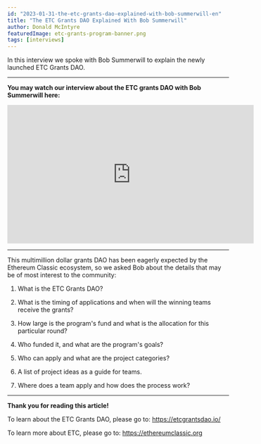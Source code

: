 ```yaml
---
id: "2023-01-31-the-etc-grants-dao-explained-with-bob-summerwill-en"
title: "The ETC Grants DAO Explained With Bob Summerwill"
author: Donald McIntyre
featuredImage: etc-grants-program-banner.png
tags: [interviews]
---
```


In this interview we spoke with Bob Summerwill to explain the newly launched ETC Grants DAO.

---
**You may watch our interview about the ETC grants DAO with Bob Summerwill here:**

<iframe width="560" height="315" src="https://www.youtube.com/embed/hJKUP5SEbDY" title="YouTube video player" frameborder="0" allow="accelerometer; autoplay; clipboard-write; encrypted-media; gyroscope; picture-in-picture; web-share" allowfullscreen></iframe>

---

This multimillion dollar grants DAO has been eagerly expected by the Ethereum Classic ecosystem, so we asked Bob about the details that may be of most interest to the community:

1. What is the ETC Grants DAO?

2. What is the timing of applications and when will the winning teams receive the grants?

3. How large is the program's fund and what is the allocation for this particular round?

4. Who funded it, and what are the program's goals?

5. Who can apply and what are the project categories?

6. A list of project ideas as a guide for teams.

7. Where does a team apply and how does the process work?

---

**Thank you for reading this article!**

To learn about the ETC Grants DAO, please go to: https://etcgrantsdao.io/

To learn more about ETC, please go to: https://ethereumclassic.org
